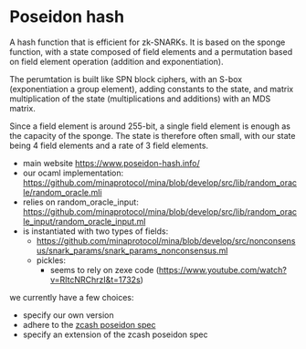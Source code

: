 # Poseidon hash

A hash function that is efficient for zk-SNARKs. It is based on the sponge function, with a state composed of field elements and a permutation based on field element operation (addition and exponentiation).

The perumtation is built like SPN block ciphers, with an S-box (exponentiation a group element), adding constants to the state, and matrix multiplication of the state (multiplications and additions) with an MDS matrix.

Since a field element is around 255-bit, a single field element is enough as the capacity of the sponge. The state is therefore often small, with our state being 4 field elements and a rate of 3 field elements.

* main website https://www.poseidon-hash.info/
* our ocaml implementation: https://github.com/minaprotocol/mina/blob/develop/src/lib/random_oracle/random_oracle.mli
* relies on random_oracle_input: https://github.com/minaprotocol/mina/blob/develop/src/lib/random_oracle_input/random_oracle_input.ml
* is instantiated with two types of fields:
    - https://github.com/minaprotocol/mina/blob/develop/src/nonconsensus/snark_params/snark_params_nonconsensus.ml
    - pickles: 
        + seems to rely on zexe code (https://www.youtube.com/watch?v=RItcNRChrzI&t=1732s)

we currently have a few choices:

* specify our own version
* adhere to the [zcash poseidon spec](https://github.com/C2SP/C2SP/pull/3)
* specify an extension of the zcash poseidon spec
